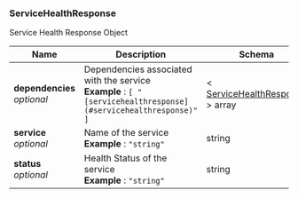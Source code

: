 
<a name="servicehealthresponse"></a>
### ServiceHealthResponse
Service Health Response Object


|Name|Description|Schema|
|---|---|---|
|**dependencies**  <br>*optional*|Dependencies associated with the service  <br>**Example** : `[ "[servicehealthresponse](#servicehealthresponse)" ]`|< [ServiceHealthResponse](ServiceHealthResponse.md#servicehealthresponse) > array|
|**service**  <br>*optional*|Name of the service  <br>**Example** : `"string"`|string|
|**status**  <br>*optional*|Health Status of the service  <br>**Example** : `"string"`|string|



